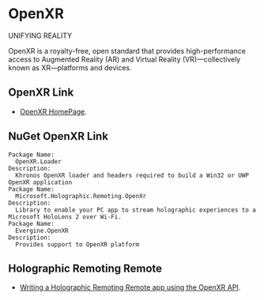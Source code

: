 # OpenXR

UNIFYING REALITY

OpenXR is a royalty-free, open standard that provides high-performance access to Augmented Reality (AR) and Virtual Reality (VR)—collectively known as XR—platforms and devices.

## OpenXR Link

-  [OpenXR HomePage](https://www.khronos.org/openxr/).

## NuGet OpenXR Link

```
Package Name:
  OpenXR.Loader
Description:
  Khronos OpenXR loader and headers required to build a Win32 or UWP OpenXR application
Package Name:
  Microsoft.Holographic.Remoting.OpenXr
Description:
  Library to enable your PC app to stream holographic experiences to a Microsoft HoloLens 2 over Wi-Fi.
Package Name:
  Evergine.OpenXR
Description:
  Provides support to OpenXR platform
```

## Holographic Remoting Remote

-  [Writing a Holographic Remoting Remote app using the OpenXR API](https://learn.microsoft.com/en-us/windows/mixed-reality/develop/native/holographic-remoting-create-remote-openxr).



